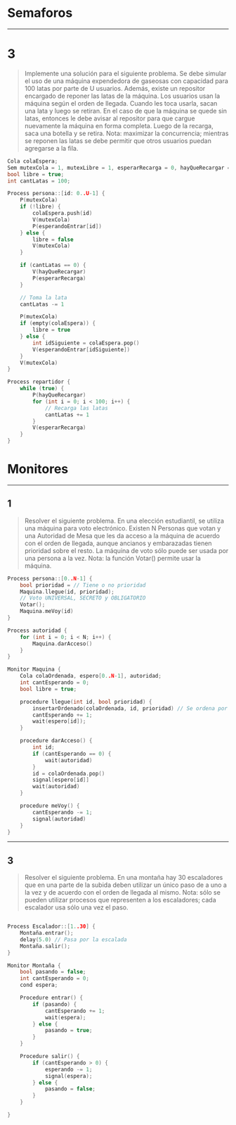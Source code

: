 # Semaforos
---
# 3
> Implemente una solución para el siguiente problema. Se debe simular el uso de una máquina expendedora de gaseosas con capacidad para 100 latas por parte de U usuarios. Además, existe un repositor encargado de reponer las latas de la máquina. Los usuarios usan la máquina según el orden de llegada. Cuando les toca usarla, sacan una lata y luego se retiran. En el caso de que la máquina se quede sin latas, entonces le debe avisar al repositor para que cargue nuevamente la máquina en forma completa. Luego de la recarga, saca una botella y se retira. Nota: maximizar la concurrencia; mientras se reponen las latas se debe permitir que otros usuarios puedan agregarse a la fila.

```c
Cola colaEspera;
Sem mutexCola = 1, mutexLibre = 1, esperarRecarga = 0, hayQueRecargar = 0, esperandoEntrar[1..U-1] = ([U] 0);
bool libre = true;
int cantLatas = 100;

Process persona::[id: 0..U-1] {
	P(mutexCola)
	if (!libre) {
		colaEspera.push(id)
		V(mutexCola)
		P(esperandoEntrar[id])
	} else {
		libre = false
		V(mutexCola)
	}

	if (cantLatas == 0) {
		V(hayQueRecargar)
		P(esperarRecarga)
	} 

	// Toma la lata
	cantLatas -= 1

	P(mutexCola)
	if (empty(colaEspera)) {
		libre = true
	} else {
		int idSiguiente = colaEspera.pop()
		V(esperandoEntrar[idSiguiente])
	}
	V(mutexCola)
}

Process repartidor {
	while (true) {
		P(hayQueRecargar)
		for (int i = 0; i < 100; i++) {
			// Recarga las latas
			cantLatas += 1
		}
		V(esperarRecarga)
	}
}


```

# Monitores
---
## 1
> Resolver el siguiente problema. En una elección estudiantil, se utiliza una máquina para voto electrónico. Existen N Personas que votan y una Autoridad de Mesa que les da acceso a la máquina de acuerdo con el orden de llegada, aunque ancianos y embarazadas tienen prioridad sobre el resto. La máquina de voto sólo puede ser usada por una persona a la vez. Nota: la función Votar() permite usar la máquina.

```c
Process persona::[0..N-1] {
	bool prioridad = // Tiene o no prioridad
	Maquina.llegue(id, prioridad);
	// Voto UNIVERSAL, SECRETO y OBLIGATORIO
	Votar();
	Maquina.meVoy(id)
}

Process autoridad {
	for (int i = 0; i < N; i++) {
		Maquina.darAcceso()
	}
}

Monitor Maquina {
	Cola colaOrdenada, espero[0..N-1], autoridad;
	int cantEsperando = 0;
	bool libre = true;

	procedure llegue(int id, bool prioridad) {
		insertarOrdenado(colaOrdenada, id, prioridad) // Se ordena por orden de llegada y prioridad
		cantEsperando += 1;
		wait(espero[id]);
	}

	procedure darAcceso() {
		int id;
		if (cantEsperando == 0) {
			wait(autoridad)
		}
		id = colaOrdenada.pop()
		signal[espero[id]]
		wait(autoridad)
	}

	procedure meVoy() {
		cantEsperando -= 1;
		signal(autoridad)
	}
}
```
---
## 3
> Resolver el siguiente problema. En una montaña hay 30 escaladores que en una parte de la subida deben utilizar un único paso de a uno a la vez y de acuerdo con el orden de llegada al mismo. Nota: sólo se pueden utilizar procesos que representen a los escaladores; cada escalador usa sólo una vez el paso.

```c

Process Escalador::[1..30] {
	Montaña.entrar();
	delay(5.0) // Pasa por la escalada
	Montaña.salir();
}

Monitor Montaña {
	bool pasando = false;
	int cantEsperando = 0;
	cond espera;

	Procedure entrar() {
		if (pasando) {
			cantEsperando += 1;
			wait(espera);
		} else {
			pasando = true;
		}
	}

	Procedure salir() {
		if (cantEsperando > 0) {
			esperando -= 1;
			signal(espera);
		} else {
			pasando = false;
		}
	}

}
```